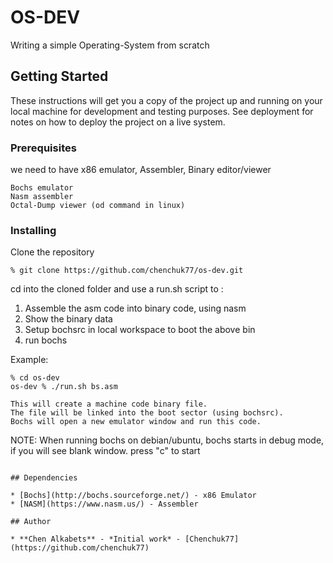 # OS-DEV

Writing a simple Operating-System from scratch

## Getting Started

These instructions will get you a copy of the project up and running on your local machine for development and testing purposes. See deployment for notes on how to deploy the project on a live system.

### Prerequisites

we need to have x86 emulator, Assembler, Binary editor/viewer
```
Bochs emulator
Nasm assembler
Octal-Dump viewer (od command in linux)

```

### Installing


Clone the repository 

```
% git clone https://github.com/chenchuk77/os-dev.git
```

cd into the cloned folder and use a run.sh script to :

1. Assemble the asm code into binary code, using nasm
2. Show the binary data
3. Setup bochsrc in local workspace to boot the above bin
4. run bochs

Example:
```
% cd os-dev
os-dev % ./run.sh bs.asm

This will create a machine code binary file. 
The file will be linked into the boot sector (using bochsrc). 
Bochs will open a new emulator window and run this code.

```
NOTE:
When running bochs on debian/ubuntu, bochs starts in debug mode, 
if you will see blank window. press "c" to start
```

## Dependencies

* [Bochs](http://bochs.sourceforge.net/) - x86 Emulator
* [NASM](https://www.nasm.us/) - Assembler

## Author

* **Chen Alkabets** - *Initial work* - [Chenchuk77](https://github.com/chenchuk77)
